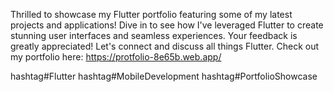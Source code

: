 Thrilled to showcase my Flutter portfolio featuring some of my latest projects and applications! Dive in to see how I've leveraged Flutter to create stunning user interfaces and seamless experiences. Your feedback is greatly appreciated! Let's connect and discuss all things Flutter. Check out my portfolio here: 
https://protfolio-8e65b.web.app/

hashtag#Flutter hashtag#MobileDevelopment hashtag#PortfolioShowcase
